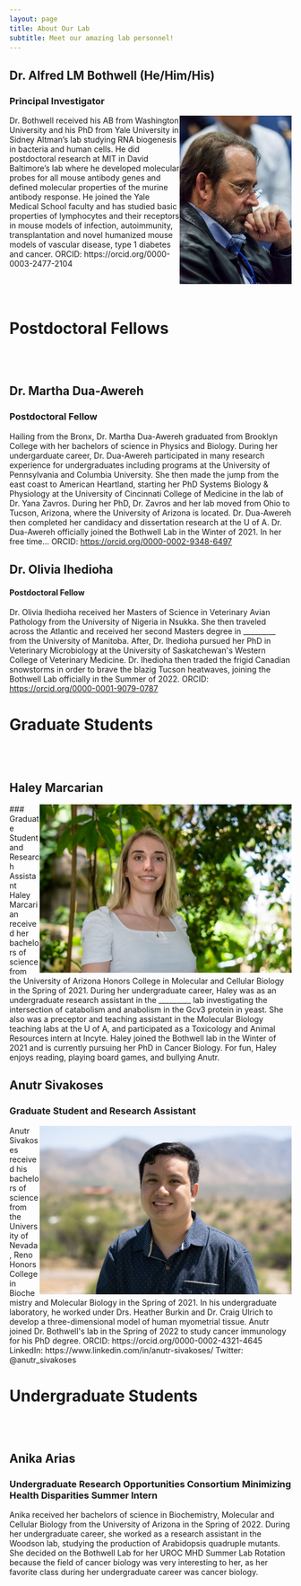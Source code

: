 ```yaml
---
layout: page
title: About Our Lab
subtitle: Meet our amazing lab personnel!
---
```



## Dr. Alfred LM Bothwell (He/Him/His)
### Principal Investigator

<img src="/assets/img/bothwell.jpg" align = right height = "300"/>
Dr. Bothwell received his AB from Washington University and his PhD from Yale University in Sidney Altman’s lab studying RNA biogenesis in bacteria and human cells.  He did postdoctoral research at MIT in David Baltimore’s lab where he developed molecular probes for all mouse antibody genes and defined molecular properties of the murine antibody response.  He joined the Yale Medical School faculty and has studied basic properties of lymphocytes and their receptors in mouse models of infection, autoimmunity, transplantation and novel humanized mouse models of vascular disease, type 1 diabetes and cancer.
ORCID: https://orcid.org/0000-0003-2477-2104
<br/><br/>
<br/><br/>

# Postdoctoral Fellows
<br/><br/>
## Dr. Martha Dua-Awereh
### Postdoctoral Fellow
Hailing from the Bronx, Dr. Martha Dua-Awereh graduated from Brooklyn College with her bachelors of science in Physics and Biology. During her undergarduate career, Dr. Dua-Awereh participated in many research experience for undergraduates including programs at the University of Pennsylvania and Columbia University. She then made the jump from the east coast to American Heartland, starting her PhD Systems Biology & Physiology at the University of Cincinnati College of Medicine in the lab of Dr. Yana Zavros. During her PhD, Dr. Zavros and her lab moved from Ohio to Tucson, Arizona, where the University of Arizona is located. Dr. Dua-Awereh then completed her candidacy and dissertation research at the U of A. Dr. Dua-Awereh officially joined the Bothwell Lab in the Winter of 2021. In her free time...
ORCID: https://orcid.org/0000-0002-9348-6497

## Dr. Olivia Ihedioha
#### Postdoctoral Fellow
Dr. Olivia Ihedioha received her Masters of Science in Veterinary Avian Pathology from the University of Nigeria in Nsukka. She then traveled across the Atlantic and received her second Masters degree in _________ from the University of Manitoba. After, Dr. Ihedioha pursued her PhD in Veterinary Microbiology at the University of Saskatchewan's Western College of Veterinary Medicine. Dr. Ihedioha then traded the frigid Canadian snowstorms in order to brave the blazig Tucson heatwaves, joining the Bothwell Lab officially in the Summer of 2022.
ORCID: https://orcid.org/0000-0001-9079-0787

# Graduate Students
<br/><br/>
## Haley Marcarian
<img src="/assets/img/haley-marcarian-headshot.jpg" align = right height = "300"/>
### Graduate Student and Research Assistant
Haley Marcarian received her bachelors of science from the University of Arizona Honors College in Molecular and Cellular Biology in the Spring of 2021. During her undergraduate career, Haley was as an undergraduate research assistant in the _________ lab investigating the intersection of catabolism and anabolism in the Gcv3 protein in yeast. She also was a preceptor and teaching assistant in the Molecular Biology teaching labs at the U of A, and participated as a Toxicology and Animal Resources intern at Incyte. Haley joined the Bothwell lab in the Winter of 2021 and is currently pursuing her PhD in Cancer Biology. For fun, Haley enjoys reading,   playing board games, and bullying Anutr. 

## Anutr Sivakoses
### Graduate Student and Research Assistant
<img src="/assets/img/anutr-sivakoses-headshot.jpg" align = right height = "300"/>
Anutr Sivakoses received his bachelors of science from the University of Nevada, Reno Honors College in Biochemistry and Molecular Biology in the Spring of 2021. In his undergraduate laboratory, he worked under Drs. Heather Burkin and Dr. Craig Ulrich to develop a three-dimensional model of human myometrial tissue. Anutr joined Dr. Bothwell's lab in the Spring of 2022 to study cancer immunology for his PhD degree. 
ORCID: https://orcid.org/0000-0002-4321-4645
LinkedIn: https://www.linkedin.com/in/anutr-sivakoses/
Twitter: @anutr_sivakoses

# Undergraduate Students
<br/><br/>
## Anika Arias
### Undergraduate Research Opportunities Consortium Minimizing Health Disparities Summer Intern
Anika received her bachelors of science in Biochemistry, Molecular and Cellular Biology from the University of Arizona in the Spring of 2022. During her undergraduate career, she worked as a research assistant in the Woodson lab, studying the production of Arabidopsis quadruple mutants. She decided on the Bothwell Lab for her UROC MHD Summer Lab Rotation because the field of cancer biology was very interesting to her, as her favorite class during her undergraduate career was cancer biology.
